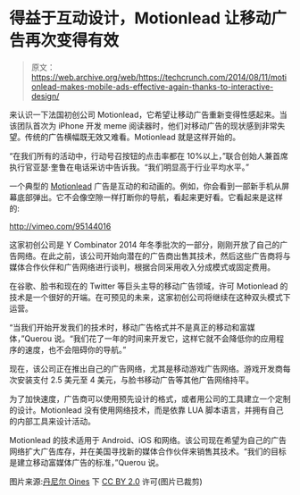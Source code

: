 # 得益于互动设计，Motionlead 让移动广告再次变得有效

> 原文：<https://web.archive.org/web/https://techcrunch.com/2014/08/11/motionlead-makes-mobile-ads-effective-again-thanks-to-interactive-design/>

来认识一下法国初创公司 Motionlead，它希望让移动广告重新变得性感起来。当该团队首次为 iPhone 开发 meme 阅读器时，他们对移动广告的现状感到非常失望。传统的广告横幅既无效又难看。Motionlead 就是这样开始的。

“在我们所有的活动中，行动号召按钮的点击率都在 10%以上，”联合创始人兼首席执行官亚瑟·奎鲁在电话采访中告诉我。“我们明显高于行业平均水平。”

一个典型的 [Motionlead](https://web.archive.org/web/20230316053849/http://www.crunchbase.com/organization/motionlead) 广告是互动的和动画的。例如，你会看到一部新手机从屏幕底部弹出。它不会像空隙一样打断你的导航，看起来更好看。它看起来是这样的:

http://vimeo.com/95144016

这家初创公司是 Y Combinator 2014 年冬季批次的一部分，刚刚开放了自己的广告网络。在此之前，该公司开始向潜在的广告商出售其技术，然后这些广告商将与媒体合作伙伴和广告网络进行谈判，根据合同采用收入分成模式或固定费用。

在谷歌、脸书和现在的 Twitter 等巨头主导的移动广告领域，许可 Motionlead 的技术是一个很好的开端。在可预见的未来，这家初创公司将继续在这种双头模式下运营。

“当我们开始开发我们的技术时，移动广告格式并不是真正的移动和富媒体，”Querou 说。“我们花了一年的时间来开发它，这样它就不会降低你的应用程序的速度，也不会阻碍你的导航。”

现在，该公司正在推出自己的广告网络，尤其是移动游戏广告网络。游戏开发商每次安装支付 2.5 美元至 4 美元，与脸书移动广告等其他广告网络持平。

为了加快速度，广告商可以使用预先设计的格式，或者用公司的工具建立一个定制的设计。Motionlead 没有使用网络技术，而是依靠 LUA 脚本语言，并拥有自己的内部工具来设计活动。

Motionlead 的技术适用于 Android、iOS 和网络。该公司现在希望为自己的广告网络扩大广告库存，并在美国寻找新的媒体合作伙伴来销售其技术。“我们的目标是建立移动富媒体广告的标准，”Querou 说。

图片来源:[丹尼尔 Oines](https://web.archive.org/web/20230316053849/https://www.flickr.com/photos/dno1967b/5589198867) 下 [CC BY 2.0](https://web.archive.org/web/20230316053849/https://creativecommons.org/licenses/by/2.0/) 许可(图片已裁剪)